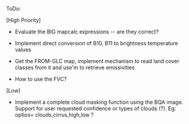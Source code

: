 ToDo:

[High Priority]

- Evaluate the BIG mapcalc expressions -- are they correct?

- Implement direct conversion of B10, B11 to brightness temperature values

- Get the FROM-GLC map, implement mechanism to read land cover classes from it
  and use'm to retrieve emissivities

- How to use the FVC?

[Low]

- Implement a complete cloud masking function using the BQA image. Support for
  user requested confidence or types of clouds (?). Eg: optios=
  clouds,cirrus,high,low ?

